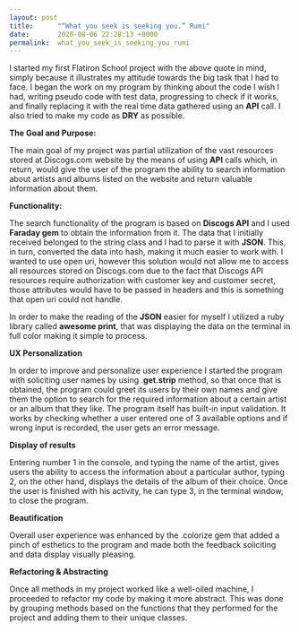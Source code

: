 ```yaml
---
layout: post
title:      "“What you seek is seeking you.” Rumi"
date:       2020-08-06 22:28:13 +0000
permalink:  what_you_seek_is_seeking_you_rumi
---
```



I started my first Flatiron School project with the above quote in mind, simply because it illustrates my attitude towards the big task that I had to face. I began the work on my program by thinking about the code I wish I had, writing pseudo code with test data, progressing to check if it works, and finally replacing it with the real time data gathered using an **API** call. I also tried to make my code as **DRY** as possible.  

**The Goal and  Purpose:**

The main goal of my project was partial utilization of the vast resources stored at Discogs.com website by the means of using **API** calls which, in return, would give the user of the program the ability to search information about artists and albums listed on the website and return valuable information about them.

**Functionality:**

The search functionality of the program is based on **Discogs API** and I used **Faraday gem** to obtain the information from it. The data that I initially received belonged to the string class and I had to parse it with **JSON**. This, in turn, converted the data into hash, making it much easier to work with. I wanted to use open uri, however this solution would not allow me to access all resources stored on Discogs.com due to the fact that Discogs API resources require authorization with customer key and customer secret, those attributes would have to be passed in headers and this is something that open uri could not handle.

 In order to make the reading of the **JSON** easier for myself I utilized a ruby library called **awesome print**, that was displaying the data on the terminal in full color making it simple to process.

**UX Personalization** 

In order to improve and personalize user experience I started the program with soliciting user names by using .**get.strip** method, so that once that is obtained, the program could greet its users by their own names and give them the option to search for the required information about a certain artist or an album that they like. The program itself has built-in input validation. It works by checking whether a user entered one of 3 available options and if wrong input is recorded, the user gets an error message. 

**Display of results**

Entering number 1 in the console, and typing the name of the artist, gives users the ability to access the information about a particular author, typing 2, on the other hand, displays the details of the album of their choice. Once the user is finished with his activity, he can type 3, in the terminal window, to close the program.

**Beautification**

Overall user experience was enhanced by the .colorize gem that added a pinch of esthetics to the program and made both the feedback soliciting and data display visually pleasing.

**Refactoring & Abstracting**

Once all methods in my project worked like a well-oiled machine, I proceeded to refactor my code by making it more abstract. This was done by grouping methods based on the functions that they performed for the project and adding them to their unique classes.



